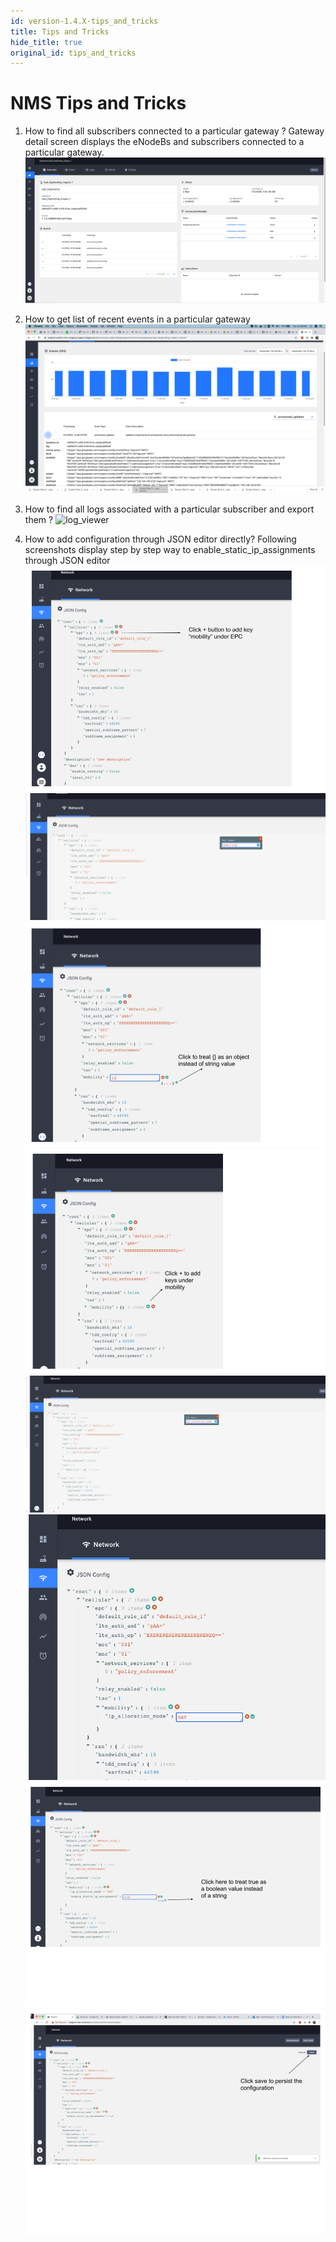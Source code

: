 ```yaml
---
id: version-1.4.X-tips_and_tricks
title: Tips and Tricks
hide_title: true
original_id: tips_and_tricks
---
```

# NMS Tips and Tricks

1. How to find all subscribers connected to a particular gateway ?
Gateway detail screen displays the eNodeBs and subscribers connected to a particular gateway.
![gateway_detail1](../../../../readmes/assets/nms/userguide/equipment/gateway_detail1.png)

2. How to get list of recent events in a particular gateway
![event_debugging](../../../../readmes/assets/nms/userguide/event_debugging.png)

3. How to find all logs associated with a particular subscriber and export them ?
![log_viewer](../../../../readmes/assets/nms/userguide/log_viewer_out.gif)

4. How to add configuration through JSON editor directly?
Following screenshots display step by step way to enable_static_ip_assignments through
JSON editor
![json_editing1](../../../../readmes/assets/nms/userguide/json_editing1.png)
![json_editing2](../../../../readmes/assets/nms/userguide/json_editing2.png)
![json_editing3](../../../../readmes/assets/nms/userguide/json_editing3.png)
![json_editing4](../../../../readmes/assets/nms/userguide/json_editing4.png)
![json_editing5](../../../../readmes/assets/nms/userguide/json_editing5.png)
![json_editing6](../../../../readmes/assets/nms/userguide/json_editing6.png)
![json_editing7](../../../../readmes/assets/nms/userguide/json_editing7.png)
![json_editing8](../../../../readmes/assets/nms/userguide/json_editing8.png)
